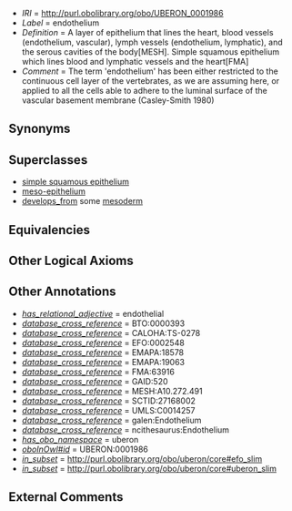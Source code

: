  * *IRI* = http://purl.obolibrary.org/obo/UBERON_0001986
 * *Label* = endothelium
 * *Definition* = A layer of epithelium that lines the heart, blood vessels (endothelium, vascular), lymph vessels (endothelium, lymphatic), and the serous cavities of the body[MESH]. Simple squamous epithelium which lines blood and lymphatic vessels and the heart[FMA]
 * *Comment* = The term 'endothelium' has been either restricted to the continuous cell layer of the vertebrates, as we are assuming here, or applied to all the cells able to adhere to the luminal surface of the vascular basement membrane (Casley-Smith 1980)

## Synonyms


## Superclasses

 * [simple squamous epithelium](../../UBERON/87/UBERON_0000487.md)
 * [meso-epithelium](../../UBERON/75/UBERON_0012275.md)
 * [develops_from](../../RO/02/RO_0002202.md) some [mesoderm](../../UBERON/26/UBERON_0000926.md)

## Equivalencies


## Other Logical Axioms


## Other Annotations

 * *[has_relational_adjective](../../UBPROP/07/UBPROP_0000007.md)* = endothelial
 * *[database_cross_reference](../../ef/oboInOwl#hasDbXref.md)* = BTO:0000393
 * *[database_cross_reference](../../ef/oboInOwl#hasDbXref.md)* = CALOHA:TS-0278
 * *[database_cross_reference](../../ef/oboInOwl#hasDbXref.md)* = EFO:0002548
 * *[database_cross_reference](../../ef/oboInOwl#hasDbXref.md)* = EMAPA:18578
 * *[database_cross_reference](../../ef/oboInOwl#hasDbXref.md)* = EMAPA:19063
 * *[database_cross_reference](../../ef/oboInOwl#hasDbXref.md)* = FMA:63916
 * *[database_cross_reference](../../ef/oboInOwl#hasDbXref.md)* = GAID:520
 * *[database_cross_reference](../../ef/oboInOwl#hasDbXref.md)* = MESH:A10.272.491
 * *[database_cross_reference](../../ef/oboInOwl#hasDbXref.md)* = SCTID:27168002
 * *[database_cross_reference](../../ef/oboInOwl#hasDbXref.md)* = UMLS:C0014257
 * *[database_cross_reference](../../ef/oboInOwl#hasDbXref.md)* = galen:Endothelium
 * *[database_cross_reference](../../ef/oboInOwl#hasDbXref.md)* = ncithesaurus:Endothelium
 * *[has_obo_namespace](../../ce/oboInOwl#hasOBONamespace.md)* = uberon
 * *[oboInOwl#id](../../id/oboInOwl#id.md)* = UBERON:0001986
 * *[in_subset](../../et/oboInOwl#inSubset.md)* = http://purl.obolibrary.org/obo/uberon/core#efo_slim
 * *[in_subset](../../et/oboInOwl#inSubset.md)* = http://purl.obolibrary.org/obo/uberon/core#uberon_slim

## External Comments

